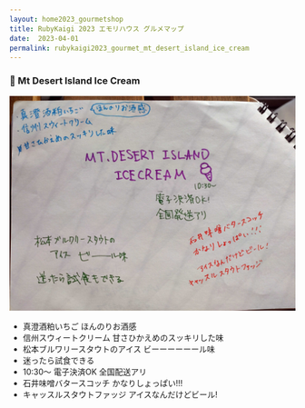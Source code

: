 ```yaml
---
layout: home2023_gourmetshop
title: RubyKaigi 2023 エモリハウス グルメマップ
date:  2023-04-01
permalink: rubykaigi2023_gourmet_mt_desert_island_ice_cream
---
```

<div class="container">
  <h3 id="mt_desert_island_ice_cream">🍨 Mt Desert Island Ice Cream</h3>
  <div class="row">
    <div class="col-6">
      <img src="/assets/images/rubykaigi2023_gourmetmap/mt_desert_island_ice_cream.jpg" class="hand-write">
    </div>
    <div class="col-6">
      <ul>
		<li>真澄酒粕いちご ほんのりお酒感</li>
		<li>信州スウィートクリーム 甘さひかえめのスッキリした味</li>
		<li>松本ブルワリースタウトのアイス ビーーーーーール味</li>
		<li>迷ったら試食できる</li>
		<li>10:30〜 電子決済OK 全国配送アリ</li>
		<li>石井味噌バタースコッチ かなりしょっぱい!!!</li>
		<li>キャッスルスタウトファッジ アイスなんだけどビール!</li>
      </ul>
    </div>
  </div>
</div>
